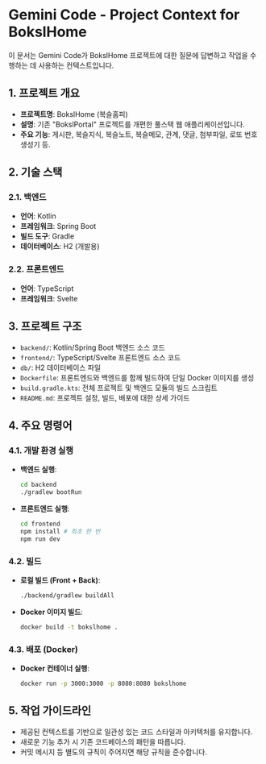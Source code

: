 # Gemini Code - Project Context for BokslHome

이 문서는 Gemini Code가 BokslHome 프로젝트에 대한 질문에 답변하고 작업을 수행하는 데 사용하는 컨텍스트입니다.

## 1. 프로젝트 개요

- **프로젝트명**: BokslHome (복슬홈피)
- **설명**: 기존 "BokslPortal" 프로젝트를 개편한 풀스택 웹 애플리케이션입니다.
- **주요 기능**: 게시판, 복슬지식, 복슬노트, 복슬메모, 관계, 댓글, 첨부파일, 로또 번호 생성기 등.

## 2. 기술 스택

### 2.1. 백엔드

- **언어**: Kotlin
- **프레임워크**: Spring Boot
- **빌드 도구**: Gradle
- **데이터베이스**: H2 (개발용)

### 2.2. 프론트엔드

- **언어**: TypeScript
- **프레임워크**: Svelte


## 3. 프로젝트 구조

- `backend/`: Kotlin/Spring Boot 백엔드 소스 코드
- `frontend/`: TypeScript/Svelte 프론트엔드 소스 코드
- `db/`: H2 데이터베이스 파일
- `Dockerfile`: 프론트엔드와 백엔드를 함께 빌드하여 단일 Docker 이미지를 생성
- `build.gradle.kts`: 전체 프로젝트 및 백엔드 모듈의 빌드 스크립트
- `README.md`: 프로젝트 설정, 빌드, 배포에 대한 상세 가이드

## 4. 주요 명령어

### 4.1. 개발 환경 실행

- **백엔드 실행**:
  ```sh
  cd backend
  ./gradlew bootRun
  ```
- **프론트엔드 실행**:
  ```sh
  cd frontend
  npm install # 최초 한 번
  npm run dev
  ```

### 4.2. 빌드

- **로컬 빌드 (Front + Back)**:
  ```sh
  ./backend/gradlew buildAll
  ```
- **Docker 이미지 빌드**:
  ```sh
  docker build -t bokslhome .
  ```

### 4.3. 배포 (Docker)

- **Docker 컨테이너 실행**:
  ```sh
  docker run -p 3000:3000 -p 8080:8080 bokslhome
  ```

## 5. 작업 가이드라인

- 제공된 컨텍스트를 기반으로 일관성 있는 코드 스타일과 아키텍처를 유지합니다.
- 새로운 기능 추가 시 기존 코드베이스의 패턴을 따릅니다.
- 커밋 메시지 등 별도의 규칙이 주어지면 해당 규칙을 준수합니다.
